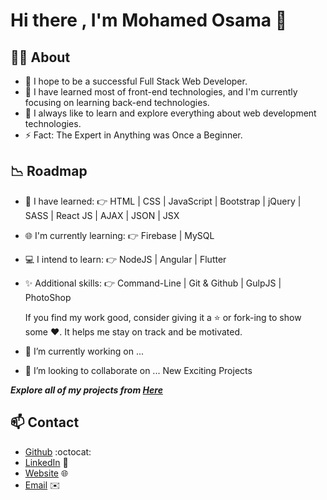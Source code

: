 # Hi there ,  I'm Mohamed Osama  👋


## 👨‍💻 About

- 🌱   I hope to be a successful Full Stack Web Developer.
- 💼   I have learned most of front-end technologies, and I'm currently focusing on learning back-end technologies.
- 🤔   I always like to learn and explore everything about web development technologies.
- ⚡   Fact: The Expert in Anything was Once a Beginner.

 ## 📉 Roadmap
 
- 💯   I have learned:   👉   HTML | CSS | JavaScript | Bootstrap | jQuery | SASS | React JS | AJAX | JSON | JSX
- 🌐   I'm currently learning:   👉   Firebase | MySQL
- 💻   I intend to learn:   👉   NodeJS | Angular | Flutter 
- ✨   Additional skills:   👉   Command-Line | Git & Github | GulpJS | PhotoShop

  If you find my work good, consider giving it a ⭐ or fork-ing to show some ❤️. It helps me stay on track and be motivated.
- 🔭 I’m currently working on ...
- 👯 I’m looking to collaborate on ... New Exciting Projects 

***Explore all of my projects from [Here](https://github.com/Eng-Mohamed-Osama?tab=repositories)***

## 📫 Contact

- [Github](https://github.com/Eng-Mohamed-Osama) :octocat:
- [LinkedIn](https://www.linkedin.com/in/eng-mohamed-osama-moh-/) 💼
- [Website](https://mohamed-osama.web.app/) 🌐
- [Email](mailto:mohamed.osama2727@gmail.com) ✉️


